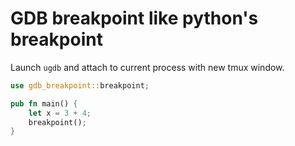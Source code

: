 # GDB breakpoint like python's breakpoint

Launch `ugdb` and attach to current process with new tmux window.


``` rust
use gdb_breakpoint::breakpoint;

pub fn main() {
    let x = 3 + 4;
    breakpoint();
}
```
